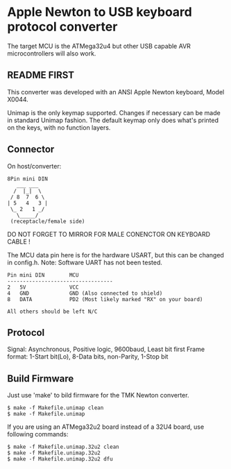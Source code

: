 Apple Newton to USB keyboard protocol converter
===============================================
The target MCU is the ATMega32u4 but other USB capable AVR microcontrollers will also work.


README FIRST
------------
This converter was developed with an ANSI Apple Newton keyboard, Model X0044.

Unimap is the only keymap supported. Changes if necessary can be made in standard Unimap fashion.
The default keymap only does what's printed on the keys, with no function layers.


Connector
---------
On host/converter:

    8Pin mini DIN
       ___ ___
      /  |_|  \
     / 8  7  6 \
    | 5   4   3 |
     \_ 2   1 _/
       \_____/
     (receptacle/female side)
DO NOT FORGET TO MIRROR FOR MALE CONENCTOR ON KEYBOARD CABLE !


The MCU data pin here is for the hardware USART, but this can be changed in config.h. Note: Software UART has not been tested.

    Pin mini DIN        MCU
    ----------------------------------
    2   5V              VCC
    4   GND             GND (Also connected to shield)
    8   DATA            PD2 (Most likely marked "RX" on your board)

    All others should be left N/C




Protocol
--------
Signal: Asynchronous, Positive logic, 9600baud, Least bit first
Frame format: 1-Start bit(Lo), 8-Data bits, non-Parity, 1-Stop bit



Build Firmware
--------------
Just use 'make' to bild firmware for the TMK Newton converter.

    $ make -f Makefile.unimap clean
    $ make -f Makefile.unimap

If you are using an ATMega32u2 board instead of a 32U4 board, use following commands:

    $ make -f Makefile.unimap.32u2 clean
    $ make -f Makefile.unimap.32u2
    $ make -f Makefile.unimap.32u2 dfu
